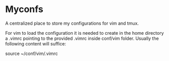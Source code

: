# Myconfs

A centralized place to store my configurations for vim and tmux.

For vim to load the configuration it is needed to create in the home directory a .vimrc pointing to the provided .vimrc inside conf/vim folder.
Usually the following content will suffice:

source ~/conf/vim/.vimrc

